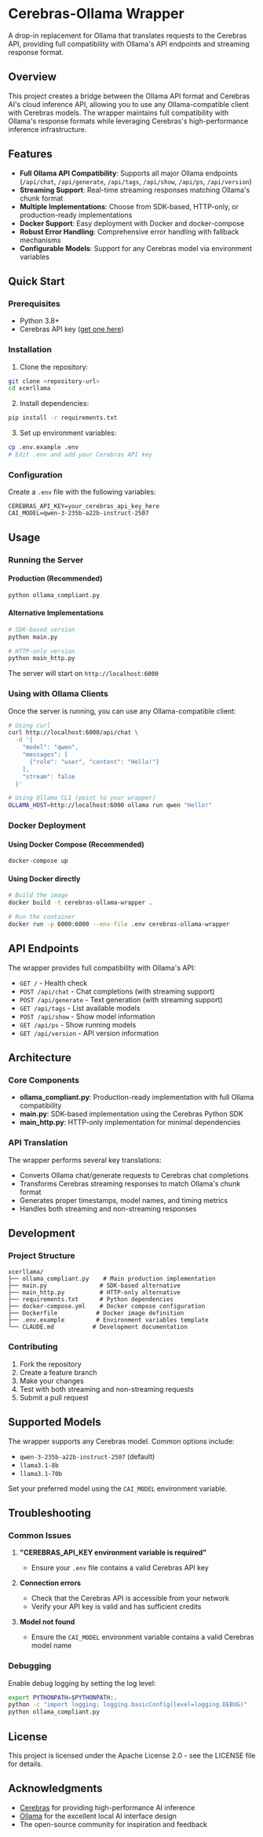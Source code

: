 # Cerebras-Ollama Wrapper

A drop-in replacement for Ollama that translates requests to the Cerebras API, providing full compatibility with Ollama's API endpoints and streaming response format.

## Overview

This project creates a bridge between the Ollama API format and Cerebras AI's cloud inference API, allowing you to use any Ollama-compatible client with Cerebras models. The wrapper maintains full compatibility with Ollama's response formats while leveraging Cerebras's high-performance inference infrastructure.

## Features

- **Full Ollama API Compatibility**: Supports all major Ollama endpoints (`/api/chat`, `/api/generate`, `/api/tags`, `/api/show`, `/api/ps`, `/api/version`)
- **Streaming Support**: Real-time streaming responses matching Ollama's chunk format
- **Multiple Implementations**: Choose from SDK-based, HTTP-only, or production-ready implementations
- **Docker Support**: Easy deployment with Docker and docker-compose
- **Robust Error Handling**: Comprehensive error handling with fallback mechanisms
- **Configurable Models**: Support for any Cerebras model via environment variables

## Quick Start

### Prerequisites

- Python 3.8+
- Cerebras API key ([get one here](https://cerebras.ai/))

### Installation

1. Clone the repository:
```bash
git clone <repository-url>
cd xcerllama
```

2. Install dependencies:
```bash
pip install -r requirements.txt
```

3. Set up environment variables:
```bash
cp .env.example .env
# Edit .env and add your Cerebras API key
```

### Configuration

Create a `.env` file with the following variables:

```env
CEREBRAS_API_KEY=your_cerebras_api_key_here
CAI_MODEL=qwen-3-235b-a22b-instruct-2507
```

## Usage

### Running the Server

#### Production (Recommended)
```bash
python ollama_compliant.py
```

#### Alternative Implementations
```bash
# SDK-based version
python main.py

# HTTP-only version
python main_http.py
```

The server will start on `http://localhost:6000`

### Using with Ollama Clients

Once the server is running, you can use any Ollama-compatible client:

```bash
# Using curl
curl http://localhost:6000/api/chat \
  -d '{
    "model": "qwen",
    "messages": [
      {"role": "user", "content": "Hello!"}
    ],
    "stream": false
  }'

# Using Ollama CLI (point to your wrapper)
OLLAMA_HOST=http://localhost:6000 ollama run qwen "Hello!"
```

### Docker Deployment

#### Using Docker Compose (Recommended)
```bash
docker-compose up
```

#### Using Docker directly
```bash
# Build the image
docker build -t cerebras-ollama-wrapper .

# Run the container
docker run -p 6000:6000 --env-file .env cerebras-ollama-wrapper
```

## API Endpoints

The wrapper provides full compatibility with Ollama's API:

- `GET /` - Health check
- `POST /api/chat` - Chat completions (with streaming support)
- `POST /api/generate` - Text generation (with streaming support)
- `GET /api/tags` - List available models
- `POST /api/show` - Show model information
- `GET /api/ps` - Show running models
- `GET /api/version` - API version information

## Architecture

### Core Components

- **ollama_compliant.py**: Production-ready implementation with full Ollama compatibility
- **main.py**: SDK-based implementation using the Cerebras Python SDK
- **main_http.py**: HTTP-only implementation for minimal dependencies

### API Translation

The wrapper performs several key translations:
- Converts Ollama chat/generate requests to Cerebras chat completions
- Transforms Cerebras streaming responses to match Ollama's chunk format
- Generates proper timestamps, model names, and timing metrics
- Handles both streaming and non-streaming responses

## Development

### Project Structure
```
xcerllama/
├── ollama_compliant.py    # Main production implementation
├── main.py               # SDK-based alternative
├── main_http.py          # HTTP-only alternative
├── requirements.txt      # Python dependencies
├── docker-compose.yml    # Docker compose configuration
├── Dockerfile           # Docker image definition
├── .env.example         # Environment variables template
└── CLAUDE.md           # Development documentation
```

### Contributing

1. Fork the repository
2. Create a feature branch
3. Make your changes
4. Test with both streaming and non-streaming requests
5. Submit a pull request

## Supported Models

The wrapper supports any Cerebras model. Common options include:
- `qwen-3-235b-a22b-instruct-2507` (default)
- `llama3.1-8b`
- `llama3.1-70b`

Set your preferred model using the `CAI_MODEL` environment variable.

## Troubleshooting

### Common Issues

1. **"CEREBRAS_API_KEY environment variable is required"**
   - Ensure your `.env` file contains a valid Cerebras API key

2. **Connection errors**
   - Check that the Cerebras API is accessible from your network
   - Verify your API key is valid and has sufficient credits

3. **Model not found**
   - Ensure the `CAI_MODEL` environment variable contains a valid Cerebras model name

### Debugging

Enable debug logging by setting the log level:
```bash
export PYTHONPATH=$PYTHONPATH:. 
python -c "import logging; logging.basicConfig(level=logging.DEBUG)"
python ollama_compliant.py
```

## License

This project is licensed under the Apache License 2.0 - see the LICENSE file for details.

## Acknowledgments

- [Cerebras](https://cerebras.ai/) for providing high-performance AI inference
- [Ollama](https://ollama.ai/) for the excellent local AI interface design
- The open-source community for inspiration and feedback
